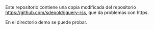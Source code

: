 Este repositorio contiene una copia modificada del repositorio https://github.com/sdepold/jquery-rss, que da problemas con https.

En el directorio demo se puede probar.
